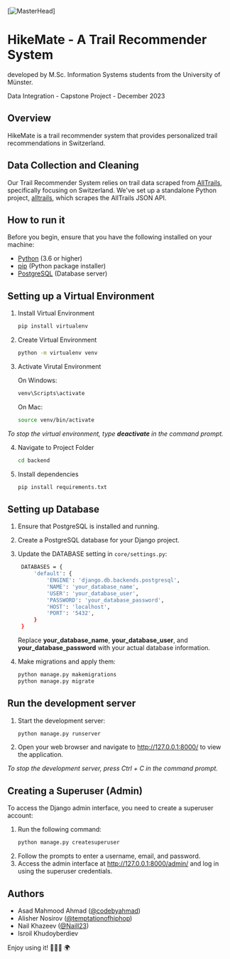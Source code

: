 [![MasterHead](https://i.postimg.cc/85C5Ygt4/Hike-Logo.png)]

# HikeMate - A Trail Recommender System

developed by M.Sc. Information Systems students from the University of Münster.

Data Integration - Capstone Project - December 2023

## Overview

HikeMate is a trail recommender system that provides personalized trail recommendations in Switzerland.

## Data Collection and Cleaning

Our Trail Recommender System relies on trail data scraped from [AllTrails](https://www.alltrails.com), specifically focusing on Switzerland. We've set up a standalone Python project, [alltrails](./alltrails/), which scrapes the AllTrails JSON API.

## How to run it

Before you begin, ensure that you have the following installed on your machine:

- [Python](https://www.python.org/) (3.6 or higher)
- [pip](https://pip.pypa.io/en/stable/) (Python package installer)
- [PostgreSQL](https://www.postgresql.org/) (Database server)

## Setting up a Virtual Environment

1. Install Virtual Environment

   ```bash
   pip install virtualenv
   ```

2. Create Virtual Environment
   ```bash
   python -m virtualenv venv
   ```
3. Activate Virutal Environment

   On Windows:

   ```bash
   venv\Scripts\activate
   ```

   On Mac:

   ```bash
   source venv/bin/activate
   ```

_To stop the virtual environment, type **deactivate** in the command prompt._

4. Navigate to Project Folder

   ```bash
   cd backend
   ```

5. Install dependencies
   ```bash
   pip install requirements.txt
   ```
   
## Setting up Database

1. Ensure that PostgreSQL is installed and running.
2. Create a PostgreSQL database for your Django project.
3. Update the DATABASE setting in `core/settings.py`:
   ```bash
    DATABASES = {
        'default': {
            'ENGINE': 'django.db.backends.postgresql',
            'NAME': 'your_database_name',
            'USER': 'your_database_user',
            'PASSWORD': 'your_database_password',
            'HOST': 'localhost',
            'PORT': '5432',
        }
    }
    ```
   Replace **your_database_name**, **your_database_user**, and **your_database_password** with your actual database information.

4. Make migrations and apply them:
   ```bash
   python manage.py makemigrations
   python manage.py migrate
   ```

## Run the development server

1. Start the development server:
   ```bash
   python manage.py runserver
   ```
2. Open your web browser and navigate to http://127.0.0.1:8000/ to view the application.

_To stop the development server, press Ctrl + C in the command prompt._

## Creating a Superuser (Admin)

To access the Django admin interface, you need to create a superuser account:

1. Run the following command:
   ```bash
   python manage.py createsuperuser
   ```
2. Follow the prompts to enter a username, email, and password.
3. Access the admin interface at http://127.0.0.1:8000/admin/ and log in using the superuser credentials.

## Authors

- Asad Mahmood Ahmad ([@codebyahmad](https://github.com/codebyahmad))
- Alisher Nosirov ([@temptationofhiphop](https://github.com/temptationofhiphop))
- Nail Khazeev ([@Naill23](https://github.com/Naill23))
- Isroil Khudoyberdiev

Enjoy using it! 🚵🏽‍♂️ 🌍